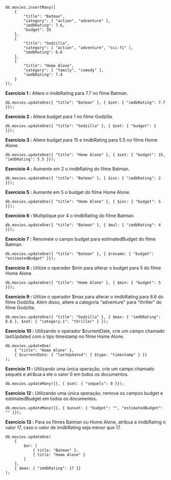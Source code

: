 ```
db.movies.insertMany([
    {
        "title": "Batman",
        "category": [ "action", "adventure" ],
        "imdbRating": 7.6,
        "budget": 35
    },
    {
        "title": "Godzilla",
        "category": [ "action", "adventure", "sci-fi" ],
        "imdbRating": 6.6
    },
    {
        "title": "Home Alone",
        "category": [ "family", "comedy" ],
        "imdbRating": 7.4
    }
]);
```

**Exercício 1 :** Altere o imdbRating para 7.7 no filme Batman.
```
db.movies.updateOne({ "title": "Batman" }, { $set: { "imdbRating": 7.7 }});
```

**Exercício 2 :** Altere budget para 1 no filme Godzilla.
```
db.movies.updateOne({ "title": "Godzilla" }, { $set: { "budget": 1 }});
```
**Exercício 3 :** Altere budget para 15 e imdbRating para 5.5 no filme Home Alone.
```
db.movies.updateOne({ "title": "Home Alone" }, { $set: { "budget": 15, "imdbRating": 5.5 }});
```
**Exercício 4 :** Aumente em 2 o imdbRating do filme Batman.
```
db.movies.updateOne({ "title": "Batman" }, { $inc: { "imdbRating": 2 }});
```
**Exercício 5 :** Aumente em 5 o budget do filme Home Alone.
```
db.movies.updateOne({ "title": "Home Alone" }, { $inc: { "budget": 5 }});
```
**Exercício 6 :** Multiplique por 4 o imdbRating do filme Batman.
```
db.movies.updateOne({ "title": "Batman" }, { $mul: { "imdbRating": 4 }});
```
**Exercício 7 :** Renomeie o campo budget para estimatedBudget do filme Batman.
```
db.movies.updateOne({ "title": "Batman" }, { $rename: { "budget": "estimatedBudget" }});
```
**Exercício 8 :** Utilize o operador $min para alterar o budget para 5 do filme Home Alone.
```
db.movies.updateOne({ "title": "Home Alone" }, { $min: { "budget": 5 }});
```
**Exercício 9 :** Utilize o operador $max para alterar o imdbRating para 8.6 do filme Godzilla. Além disso, altere a categoria "adventure" para "thriller" do filme Godzilla.
```
db.movies.updateOne({ "title": "Godzilla" }, { $max: { "imdbRating": 8.6 }, $set: { "category.1": "thriller" } });
```
**Exercício 10 :** Utilizando o operador $currentDate, crie um campo chamado lastUpdated com o tipo timestamp no filme Home Alone.
```
db.movies.updateOne(
    { "title": "Home Alone" },
    { $currentDate: { "lastUpdated": { $type: "timestamp" } }}
);
```
**Exercício 11 :** Utilizando uma única operação, crie um campo chamado sequels e atribua a ele o valor 0 em todos os documentos.
```
db.movies.updateMany({}, { $set: { "sequels": 0 }});
```
**Exercício 12 :** Utilizando uma única operação, remova os campos budget e estimatedBudget em todos os documentos.
```
db.movies.updateMany({}, { $unset: { "budget": "", "estimatedBudget": "" }});
```
**Exercício 13 :** Para os filmes Batman ou Home Alone, atribua a imdbRating o valor 17, caso o valor de imdbRating seja menor que 17.
```
db.movies.updateOne(
    {
        $or: [
            { title: "Batman" },
            { title: "Home Alone" }
        ]
    },
    { $max: { "imdbRating": 17 }}
);
```
